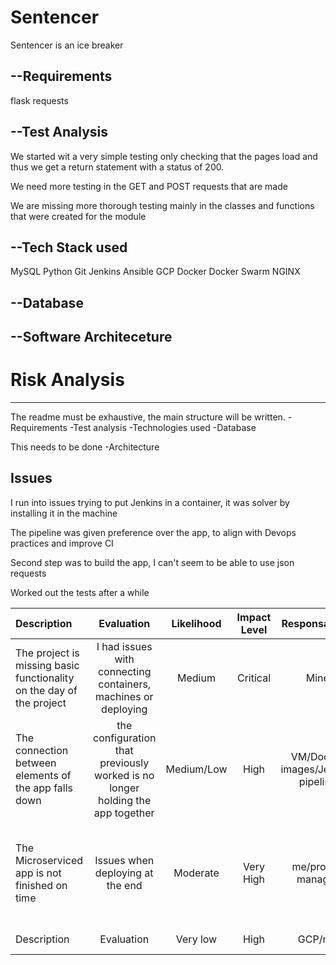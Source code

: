 # Sentencer
Sentencer is an ice breaker

## --Requirements
flask
requests



## --Test Analysis
We started wit a very simple testing only checking that the pages load and thus we get a return statement with a status of 200.

We need more testing in the GET and POST requests that are made

We are missing more thorough testing mainly in the classes and functions that were created for the module



## --Tech Stack used

MySQL
Python
Git
Jenkins
Ansible
GCP
Docker
Docker Swarm
NGINX

## --Database


## --Software Architeceture


# Risk Analysis
<hr>

The readme must be exhaustive, the main structure will be written.
-Requirements
-Test analysis
-Technologies used
-Database

This needs to be done
-Architecture

## Issues

I run into issues trying to put Jenkins in a container, it was solver by installing it in the machine

The pipeline was given preference over the app, to align with Devops practices and improve CI


Second step was to build the app, I can't seem to be able to use json requests

Worked out the tests after a while



| Description |Evaluation| Likelihood  | Impact Level | Responsability |  Response  |  Control Measures  
| :---        | :----:   |  :----:     |  :----:      |  :----:        |  :----:    |---:
| The project is missing basic functionality on the day of the project | I had issues with connecting containers, machines or deploying| Medium  | Critical | Mine |    |  Work on the basic foundation of the app early on and build on top 
| The connection between elements of the app falls down | the configuration that previously worked is no longer holding the app together | Medium/Low  | High | VM/Docker images/Jenkins pipelina |  Use a redundant Microservices aplication allocated for this purpose  |  Create a Redundant application as a back up
|The Microserviced app is not finished on time|	Issues when deploying at the end| Moderate |	Very High | me/project manager	| Show the finished bits |	Have a working pipeline and infrastructure early on so we can test as we deploy (CI)
|Description|	Evaluation| Very low |	High | GCP/me	| Response |	Control Measures
